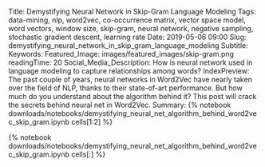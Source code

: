 Title: Demystifying Neural Network in Skip-Gram Language Modeling
Tags: data-mining, nlp, word2vec, co-occurrence matrix, vector space model, word vectors, window size, skip-gram, neural network, negative sampling, stochastic gradient descent, learning rate
Date: 2019-05-06 09:00
Slug: demystifying_neural_network_in_skip_gram_language_modeling
Subtitle:
Keywords: 
Featured_Image: images/featured_images/skip-gram.png
readingTime: 20
Social_Media_Description: How is neural network used in language modeling to capture relationships among words?
IndexPreview: The past couple of years, neural networks in Word2Vec have nearly taken over the field of NLP, thanks to their state-of-art performance. But how much do you understand about the algorithm behind it? This post will crack the secrets behind neural net in Word2Vec.
Summary: {% notebook downloads/notebooks/demystifying_neural_net_algorithm_behind_word2vec_skip_gram.ipynb cells[1:2] %}

{% notebook downloads/notebooks/demystifying_neural_net_algorithm_behind_word2vec_skip_gram.ipynb cells[:] %}
